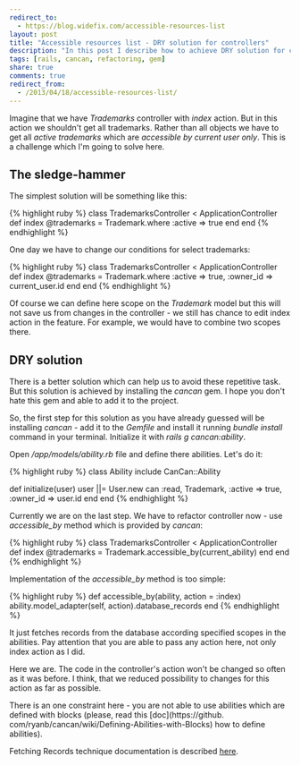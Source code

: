 ```yaml
---
redirect_to:
  - https://blog.widefix.com/accessible-resources-list
layout: post
title: "Accessible resources list - DRY solution for controllers"
description: "In this post I describe how to achieve DRY solution for controller's actions which return the list of scoped objects. In the another words I show here how to avoid repetitive changes in controllers actions like this: Model.where :active => true"
tags: [rails, cancan, refactoring, gem]
share: true
comments: true
redirect_from:
  - /2013/04/18/accessible-resources-list/
---
```



Imagine that we have *Trademarks* controller with *index* action. But in this action we shouldn't get all trademarks. Rather than all objects we have to get all *active trademarks* which are *accessible by current user only*. This is a challenge which I'm going to solve here.

## The sledge-hammer

The simplest solution will be something like this:

{% highlight ruby %}
class TrademarksController < ApplicationController
  def index
    @trademarks = Trademark.where :active => true
  end
end
{% endhighlight %}

One day we have to change our conditions for select trademarks:

{% highlight ruby %}
class TrademarksController < ApplicationController
  def index
    @trademarks = Trademark.where :active => true, :owner_id => current_user.id
  end
end
{% endhighlight %}

Of course we can define here scope on the *Trademark* model but this will not save us from changes in the controller - we still has chance to edit index action in the feature. For example, we would have to combine two scopes there.

## DRY solution

There is a better solution which can help us to avoid these repetitive task. But this solution is achieved by installing the *cancan* gem. I hope you don't hate this gem and able to add it to the project.

So, the first step for this solution as you have already guessed will be installing *cancan* - add it to the *Gemfile* and install it running *bundle install* command in your terminal. Initialize it with *rails g cancan:ability*.

Open */app/models/ability.rb* file and define there abilities. Let's do it:


{% highlight ruby %}
class Ability
  include CanCan::Ability

  def initialize(user)
    user ||= User.new
    can :read, Trademark, :active => true, :owner_id => user.id
  end
end
{% endhighlight %}

Currently we are on the last step. We have to refactor controller now - use *accessible_by* method which is provided by *cancan*:

{% highlight ruby %}
class TrademarksController < ApplicationController
  def index
    @trademarks = Trademark.accessible_by(current_ability)
  end
end
{% endhighlight %}

Implementation of the *accessible_by* method is too simple:

{% highlight ruby %}
def accessible_by(ability, action = :index)
  ability.model_adapter(self, action).database_records
end
{% endhighlight %}

It just fetches records from the database according specified scopes in the abilities. Pay attention that you are able to pass any action here, not only index action as I did.

Here we are. The code in the controller's action won't be changed so often as it was before. I think, that we reduced possibility to changes for this action as far as possible.

There is an one constraint here - you are not able to use abilities which are defined with blocks (please, read this [doc](https://github.
com/ryanb/cancan/wiki/Defining-Abilities-with-Blocks) how to define abilities).

Fetching Records technique documentation is described [here](https://github.com/ryanb/cancan/wiki/Fetching-Records).
